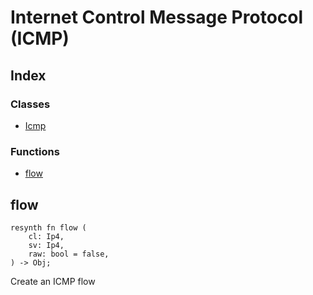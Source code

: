  # Internet Control Message Protocol (ICMP)
## Index


### Classes

- [Icmp](Icmp.md)

### Functions

- [flow](#flow)



## flow
```resynth
resynth fn flow (
    cl: Ip4,
    sv: Ip4,
    raw: bool = false,
) -> Obj;
```
 Create an ICMP flow
